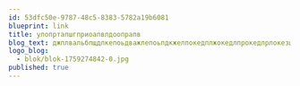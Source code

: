 ```yaml
---
id: 53dfc50e-9787-48c5-8383-5782a19b6081
blueprint: link
title: улопртапшгприоапвлдоопрапв
blog_text: джплвальбпщдлкепоьдважлепоьпдкжелпокедплжокедлпрокедлрлокезщплкелп
logo_blog:
  - blok/blok-1759274842-0.jpg
published: true
---
```

